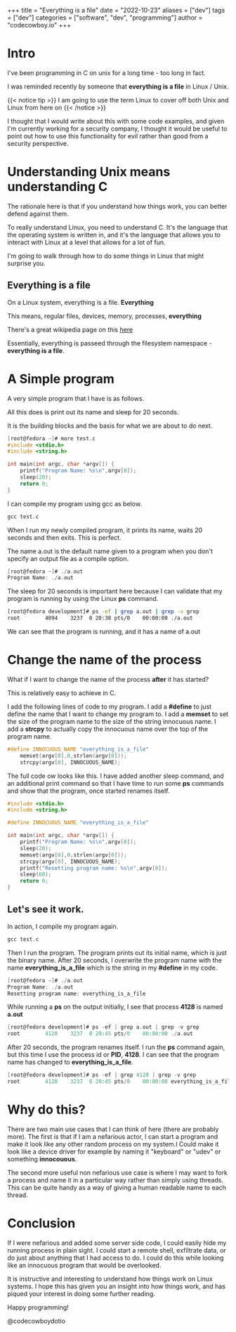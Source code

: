 +++
title = "Everything is a file"
date = "2022-10-23"
aliases = ["dev"]
tags = ["dev"]
categories = ["software", "dev", "programming"]
author = "codecowboy.io"
+++

# Intro
I've been programming in C on unix for a long time - too long in fact. 

I was reminded recently by someone that **everything is a file** in Linux / Unix.

{{< notice tip >}}
I am going to use the term Linux to cover off both Unix and Linux from here on
{{< /notice >}}


I thought that I would write about this with some code examples, and given I'm currently working for a security company, I thought it would be useful to point out how to use this functionality for evil rather than good from a security perspective.

# Understanding Unix means understanding C

The rationale here is that if you understand how things work, you can better defend against them.

To really understand Linux, you need to understand C. 
It's the language that the operating system is written in, and it's the language that allows you to interact with Linux at a level that allows for a lot of fun.

I'm going to walk through how to do some things in Linux that might surprise you.

## Everything is a file
On a Linux system, everything is a file. **Everything**

This means, regular files, devices, memory, processes, **everything**

There's a great wikipedia page on this [here](https://en.wikipedia.org/wiki/Everything_is_a_file)

Essentially, everything is passeed through the filesystem namespace - **everything is a file**.


# A Simple program
A very simple program that I have is as follows.

All this does is print out its name and sleep for 20 seconds.

It is the building blocks and the basis for what we are about to do next.

```C
[root@fedora ~]# more test.c
#include <stdio.h>
#include <string.h>

int main(int argc, char *argv[]) {
    printf("Program Name: %s\n",argv[0]);
    sleep(20);
    return 0;
}

```

I can compile my program using gcc as below.
```C 
gcc test.c
```

When I run my newly compiled program, it prints its name, waits 20 seconds and then exits. 
This is perfect. 

The name a.out is the default name given to a program when you don't specify an output file as a compile option.
```C
[root@fedora ~]# ./a.out
Program Name: ./a.out
```

The sleep for 20 seconds is important here because I can validate that my program is running by using the Linux **ps** command.

```Bash
[root@fedora development]# ps -ef | grep a.out | grep -v grep
root        4094    3237  0 20:38 pts/0    00:00:00 ./a.out
```

We can see that the program is running, and it has a name of a.out


# Change the name of the process
What if I want to change the name of the process **after** it has started?

This is relatively easy to achieve in C.

I add the following lines of code to my program. 
I add a **#define** to just define the name that I want to change my program to.
I add a **memset** to set the size of the program name to the size of the string innocuous name.
I add a **strcpy** to actually copy the innocuous name over the top of the program name.

```C 
#define INNOCUOUS_NAME "everything_is_a_file"
    memset(argv[0],0,strlen(argv[0]));
    strcpy(argv[0], INNOCUOUS_NAME);
```

The full code ow looks like this.
I have added another sleep command, and an additional print command so that I have time to run some **ps** commands and show that the program, once started renames itself.

```C
#include <stdio.h>
#include <string.h>

#define INNOCUOUS_NAME "everything_is_a_file"

int main(int argc, char *argv[]) {
    printf("Program Name: %s\n",argv[0]);
    sleep(20);
    memset(argv[0],0,strlen(argv[0]));
    strcpy(argv[0], INNOCUOUS_NAME);
    printf("Resetting program name: %s\n",argv[0]);
    sleep(60);
    return 0;
}
```

## Let's see it work.
In action, I compile my program again.

```C 
gcc test.c
```

Then I run the program.
The program prints out its initial name, which is just the binary name.
After 20 seconds, I overwrite the program name with the name **everything_is_a_file** which is the string in my **#define** in my code.

```C
[root@fedora ~]# ./a.out
Program Name: ./a.out
Resetting program name: everything_is_a_file
```

While running a **ps** on the output initially, I see that process **4128** is named **a.out**
```C
[root@fedora development]# ps -ef | grep a.out | grep -v grep
root        4128    3237  0 20:45 pts/0    00:00:00 ./a.out
```

After 20 seconds, the program renames itself. I run the **ps** command again, but this time I use the process id or **PID**, **4128**. I can see that the program name has changed to **everything_is_a_file**.

```C
[root@fedora development]# ps -ef | grep 4128 | grep -v grep
root        4128    3237  0 20:45 pts/0    00:00:00 everything_is_a_file
```

# Why do this?
There are two main use cases that I can think of here (there are probably more). The first is that if I am a nefarious actor, I can start a program and make it look like any other random process on my system.I Could make it look like a device driver for example by naming it "keyboard" or "udev" or something **innocouous**.

The second more useful non nefarious use case is where I may want to fork a process and name it in a particular way rather than simply using threads. This can be quite handy as a way of giving a human readable name to each thread.

# Conclusion

If I were nefarious and added some server side code, I could easily hide my running process in plain sight. I could start a remote shell, exfiltrate data, or do just about anything that I had access to do. I could do this while looking like an innocuous program that would be overlooked.

It is instructive and interesting to understand how things work on Linux systems. I hope this has given you an insight into how things work, and has piqued your interest in doing some further reading.

Happy programming!

@codecowboydotio

